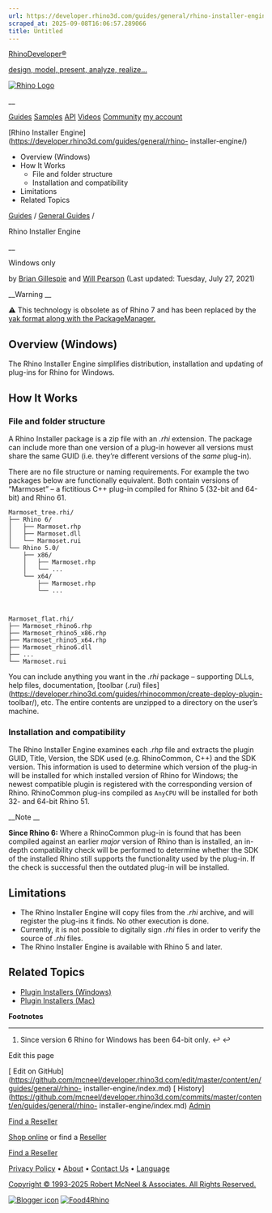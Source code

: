 ```yaml
---
url: https://developer.rhino3d.com/guides/general/rhino-installer-engine
scraped_at: 2025-09-08T16:06:57.289066
title: Untitled
---
```


[RhinoDeveloper®](/)

[design, model, present, analyze, realize...](/)

[![Rhino Logo](https://developer.rhino3d.com/images/rhinodevlogo.png)](/)

__

[Guides](https://developer.rhino3d.com/guides)
[Samples](https://developer.rhino3d.com/samples)
[API](https://developer.rhino3d.com/api)
[Videos](https://developer.rhino3d.com/videos)
[Community](https://discourse.mcneel.com/c/rhino-developer) [my account
](https://www.rhino3d.com/my-account/ "Manage your account, licenses, and
teams")

[Rhino Installer Engine](https://developer.rhino3d.com/guides/general/rhino-
installer-engine/)

  * Overview (Windows)
  * How It Works
    * File and folder structure
    * Installation and compatibility
  * Limitations
  * Related Topics

[Guides](https://developer.rhino3d.com/en/guides/) / [General
Guides](https://developer.rhino3d.com/en/guides/general/) /

Rhino Installer Engine

__

Windows only

by [Brian Gillespie](https://discourse.mcneel.com/u/brian/) and [Will
Pearson](https://discourse.mcneel.com/u/will/) (Last updated: Tuesday, July
27, 2021)

__Warning __

⚠️ This technology is obsolete as of Rhino 7 and has been replaced by the [yak
format along with the
PackageManager.](https://developer.rhino3d.com/guides/yak/)

## Overview (Windows)

The Rhino Installer Engine simplifies distribution, installation and updating
of plug-ins for Rhino for Windows.

## How It Works

### File and folder structure

A Rhino Installer package is a zip file with an _.rhi_ extension. The package
can include more than one version of a plug-in however all versions must share
the same GUID (i.e. they’re different versions of the _same_ plug-in).

There are no file structure or naming requirements. For example the two
packages below are functionally equivalent. Both contain versions of
“Marmoset” – a fictitious C++ plug-in compiled for Rhino 5 (32-bit and 64-bit)
and Rhino 61.

    
    
    Marmoset_tree.rhi/
    ├── Rhino 6/
    │   ├── Marmoset.rhp
    │   ├── Marmoset.dll
    │   └── Marmoset.rui
    └── Rhino 5.0/
        ├── x86/
        │   ├── Marmoset.rhp
        │   └── ...
        └── x64/
            ├── Marmoset.rhp
            └── ...
    
    
    
    Marmoset_flat.rhi/
    ├── Marmoset_rhino6.rhp
    ├── Marmoset_rhino5_x86.rhp
    ├── Marmoset_rhino5_x64.rhp
    ├── Marmoset_rhino6.dll
    ├── ...
    └── Marmoset.rui
    

You can include anything you want in the _.rhi_ package – supporting DLLs,
help files, documentation, [toolbar (_.rui_)
files](https://developer.rhino3d.com/guides/rhinocommon/create-deploy-plugin-
toolbar/), etc. The entire contents are unzipped to a directory on the user’s
machine.

### Installation and compatibility

The Rhino Installer Engine examines each _.rhp_ file and extracts the plugin
GUID, Title, Version, the SDK used (e.g. RhinoCommon, C++) and the SDK
version. This information is used to determine which version of the plug-in
will be installed for which installed version of Rhino for Windows; the newest
compatible plugin is registered with the corresponding version of Rhino.
RhinoCommon plug-ins compiled as `AnyCPU` will be installed for both 32- and
64-bit Rhino 51.

__Note __

**Since Rhino 6:** Where a RhinoCommon plug-in is found that has been compiled
against an earlier _major_ version of Rhino than is installed, an in-depth
compatibility check will be performed to determine whether the SDK of the
installed Rhino still supports the functionality used by the plug-in. If the
check is successful then the outdated plug-in will be installed.

## Limitations

  * The Rhino Installer Engine will copy files from the _.rhi_ archive, and will register the plug-ins it finds. No other execution is done.
  * Currently, it is not possible to digitally sign _.rhi_ files in order to verify the source of _.rhi_ files.
  * The Rhino Installer Engine is available with Rhino 5 and later.

## Related Topics

  * [Plugin Installers (Windows)](https://developer.rhino3d.com/guides/rhinocommon/plugin-installers-windows/)
  * [Plugin Installers (Mac)](https://developer.rhino3d.com/guides/rhinocommon/plugin-installers-mac/)

**Footnotes**

* * *

  1. Since version 6 Rhino for Windows has been 64-bit only. ↩︎ ↩︎

Edit this page

[ Edit on
GitHub](https://github.com/mcneel/developer.rhino3d.com/edit/master/content/en/guides/general/rhino-
installer-engine/index.md) [
History](https://github.com/mcneel/developer.rhino3d.com/commits/master/content/en/guides/general/rhino-
installer-engine/index.md) [ Admin](https://developer.rhino3d.com/admin)

[Find a Reseller](https://www.rhino3d.com/sales)

[Shop online](https://www.rhino3d.com/store) or find a
[Reseller](https://www.rhino3d.com/sales)

[Find a Reseller](https://www.rhino3d.com/sales)

[Privacy Policy](https://www.rhino3d.com/privacy) •
[About](https://www.rhino3d.com/mcneel/about) • [Contact
Us](https://www.rhino3d.com/mcneel/contact) • [
Language](https://www.rhino3d.com/language "Change to a different region or
language")

[Copyright © 1993-2025 Robert McNeel & Associates. All Rights
Reserved.](https://www.rhino3d.com/mcneel/about)

[](https://www.facebook.com/McNeelRhinoceros/)
[](https://twitter.com/bobmcneel) [](https://www.linkedin.com/groups/75313/)
[](https://www.youtube.com/user/RhinoGuide/videos) [](https://vimeo.com/rhino)
[![Blogger
icon](https://developer.rhino3d.com/images/blogger.svg)](http://blog.rhino3d.com/)
[![Food4Rhino](https://developer.rhino3d.com/images/f4r_icon_01.svg)](https://www.food4rhino.com)

